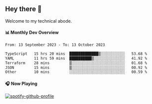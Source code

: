 ## Hey there 👋

Welcome to my technical abode.

#### 📊 Monthly Dev Overview
<!--START_SECTION:waka-->

```txt
From: 13 September 2023 - To: 13 October 2023

TypeScript   15 hrs 20 mins  █████████████▒░░░░░░░░░░░   53.68 %
YAML         11 hrs 59 mins  ██████████▒░░░░░░░░░░░░░░   41.92 %
Terraform    28 mins         ▒░░░░░░░░░░░░░░░░░░░░░░░░   01.68 %
JSON         15 mins         ▒░░░░░░░░░░░░░░░░░░░░░░░░   00.92 %
Other        10 mins         ░░░░░░░░░░░░░░░░░░░░░░░░░   00.59 %
```

<!--END_SECTION:waka-->

#### 🎧 Now Playing

[![spotify-github-profile](https://spotify-github-profile.vercel.app/api/view?uid=james2mid&cover_image=true&theme=natemoo-re)](https://open.spotify.com/user/james2mid?si=2b3baf2b09cb499e)
